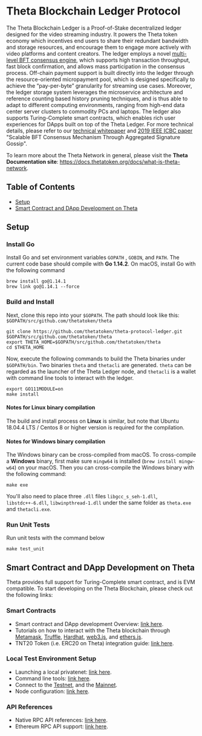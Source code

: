 # Theta Blockchain Ledger Protocol

The Theta Blockchain Ledger is a Proof-of-Stake decentralized ledger designed for the video streaming industry. It powers the Theta token economy which incentives end users to share their redundant bandwidth and storage resources, and encourage them to engage more actively with video platforms and content creators. The ledger employs a novel [multi-level BFT consensus engine](docs/multi-level-bft-tech-report.pdf), which supports high transaction throughput, fast block confirmation, and allows mass participation in the consensus process. Off-chain payment support is built directly into the ledger through the resource-oriented micropayment pool, which is designed specifically to achieve the “pay-per-byte” granularity for streaming use cases. Moreover, the ledger storage system leverages the microservice architecture and reference counting based history pruning techniques, and is thus able to adapt to different computing environments, ranging from high-end data center server clusters to commodity PCs and laptops. The ledger also supports Turing-Complete smart contracts, which enables rich user experiences for DApps built on top of the Theta Ledger. For more technical details, please refer to our [technical whitepaper](docs/theta-technical-whitepaper.pdf) and [2019 IEEE ICBC paper](https://arxiv.org/pdf/1911.04698.pdf) "Scalable BFT Consensus Mechanism Through Aggregated
Signature Gossip".

To learn more about the Theta Network in general, please visit the **Theta Documentation site**: https://docs.thetatoken.org/docs/what-is-theta-network.

## Table of Contents
- [Setup](#setup)
- [Smart Contract and DApp Development on Theta](#smart-contract-and-dapp-development-on-theta)

## Setup

### Install Go

Install Go and set environment variables `GOPATH` , `GOBIN`, and `PATH`. The current code base should compile with **Go 1.14.2**. On macOS, install Go with the following command

```
brew install go@1.14.1
brew link go@1.14.1 --force
```

### Build and Install

Next, clone this repo into your `$GOPATH`. The path should look like this: `$GOPATH/src/github.com/thetatoken/theta`

```
git clone https://github.com/thetatoken/theta-protocol-ledger.git $GOPATH/src/github.com/thetatoken/theta
export THETA_HOME=$GOPATH/src/github.com/thetatoken/theta
cd $THETA_HOME
```

Now, execute the following commands to build the Theta binaries under `$GOPATH/bin`. Two binaries `theta` and `thetacli` are generated. `theta` can be regarded as the launcher of the Theta Ledger node, and `thetacli` is a wallet with command line tools to interact with the ledger.

```
export GO111MODULE=on
make install
```

#### Notes for Linux binary compilation
The build and install process on **Linux** is similar, but note that Ubuntu 18.04.4 LTS / Centos 8 or higher version is required for the compilation. 

#### Notes for Windows binary compilation
The Windows binary can be cross-compiled from macOS. To cross-compile a **Windows** binary, first make sure `mingw64` is installed (`brew install mingw-w64`) on your macOS. Then you can cross-compile the Windows binary with the following command:

```
make exe
```

You'll also need to place three `.dll` files `libgcc_s_seh-1.dll`, `libstdc++-6.dll`, `libwinpthread-1.dll` under the same folder as `theta.exe` and `thetacli.exe`.


### Run Unit Tests
Run unit tests with the command below
```
make test_unit
```

## Smart Contract and DApp Development on Theta

Theta provides full support for Turing-Complete smart contract, and is EVM compatible. To start developing on the Theta Blockchain, please check out the following links:

### Smart Contracts
* Smart contract and DApp development Overview: [link here](https://docs.thetatoken.org/docs/turing-complete-smart-contract-support). 
* Tutorials on how to interact with the Theta blockchain through [Metamask](https://docs.thetatoken.org/docs/web3-stack-metamask), [Truffle](https://docs.thetatoken.org/docs/web3-stack-truffle), [Hardhat](https://docs.thetatoken.org/docs/web3-stack-hardhat), [web3.js](https://docs.thetatoken.org/docs/web3-stack-web3js), and [ethers.js](https://docs.thetatoken.org/docs/web3-stack-hardhat).
* TNT20 Token (i.e. ERC20 on Theta) integration guide: [link here](https://docs.thetatoken.org/docs/theta-blockchain-tnt20-token-integration-guide).

### Local Test Environment Setup
* Launching a local privatenet: [link here](https://docs.thetatoken.org/docs/launch-a-local-privatenet).
* Command line tools: [link here](https://docs.thetatoken.org/docs/command-line-tool).
* Connect to the [Testnet](https://docs.thetatoken.org/docs/connect-to-the-testnet), and the [Mainnet](https://docs.thetatoken.org/docs/connect-to-the-mainnet).
* Node configuration: [link here](https://docs.thetatoken.org/docs/theta-blockchain-node-configuration).

### API References
* Native RPC API references: [link here](https://docs.thetatoken.org/docs/rpc-api-reference).
* Ethereum RPC API support: [link here](https://docs.thetatoken.org/docs/web3-stack-eth-rpc-support).

